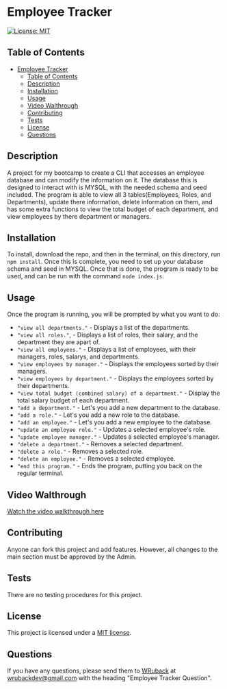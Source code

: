 # Employee Tracker

[![License: MIT](https://img.shields.io/badge/License-MIT-yellow.svg)](https://opensource.org/licenses/MIT)

## Table of Contents

- [Employee Tracker](#employee-tracker)
  - [Table of Contents](#table-of-contents)
  - [Description](#description)
  - [Installation](#installation)
  - [Usage](#usage)
  - [Video Walthrough](#video-walthrough)
  - [Contributing](#contributing)
  - [Tests](#tests)
  - [License](#license)
  - [Questions](#questions)

## Description

A project for my bootcamp to create a CLI that accesses an employee database and can modify the information on it. The database this is designed to interact with is MYSQL, with the needed schema and seed included. The program is able to view all 3 tables(Employees, Roles, and Departments), update there information, delete information on them, and has some extra functions to view the total budget of each department, and view employees by there department or managers.

## Installation

To install, download the repo, and then in the terminal, on this directory, run `npm install`. Once this is complete, you need to set up your database schema and seed in MYSQL. Once that is done, the program is ready to be used, and can be run with the command `node index.js`.

## Usage

Once the program is running, you will be prompted by what you want to do: 

- `"view all departments."` - Displays a list of the departments.
- `"view all roles."`, - Displays a list of roles, their salary, and the department they are apart of.
- `"view all employees."` - Displays a list of employees, with their managers, roles, salarys, and departments.
- `"view employees by manager."` - Displays the employees sorted by their managers.
- `"view employees by department."` - Displays the employees sorted by their departments.
- `"view total budget (combined salary) of a department."` - Display the total salary budget of each department.
- `"add a department."` - Let's you add a new department to the database.
- `"add a role."` - Let's you add a new role to the database.
- `"add an employee."` - Let's you add a new employee to the database.
- `"update an employee role."` - Updates a selected employee's role.
- `"update employee manager."` - Updates a selected employee's manager.
- `"delete a department."` - Removes a selected department.
- `"delete a role."` - Removes a selected role.
- `"delete an employee."` - Removes a selected employee.
- `"end this program."` - Ends the program, putting you back on the regular terminal.

## Video Walthrough

[Watch the video walkthrough here]()

## Contributing

Anyone can fork this project and add features. However, all changes to the main section must be approved by the Admin.

## Tests

There are no testing procedures for this project.

## License

This project is licensed under a [MIT license](https://opensource.org/licenses/MIT).

## Questions

If you have any questions, please send them to [WRuback](https://github.com/WRuback) at wrubackdev@gmail.com with the heading "Employee Tracker Question".
